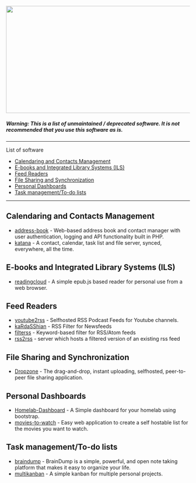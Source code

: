<p align="center">
  <img width="695" height="293" src="http://pbs.twimg.com/media/CEdxwmjWgAA-0l-.png">
</p>

##### Warning: This is a list of unmaintained / deprecated software. It is not recommended that you use this software as is.
-------------------
List of software
- [Calendaring and Contacts Management](#calendaring-and-contacts-management)
- [E-books and Integrated Library Systems (ILS)](#e-books-and-integrated-library-systems-ils)
- [Feed Readers](#feed-readers)
- [File Sharing and Synchronization](#file-sharing-and-synchronization)
- [Personal Dashboards](#personal-dashboards)
- [Task management/To-do lists](#task-managementto-do-lists)

-------------------
## Calendaring and Contacts Management
- [address-book](https://github.com/AlexWinder/address-book) - Web-based address book and contact manager with user authentication, logging and API functionality built in PHP.
- [katana](https://github.com/sabre-io/katana) - A contact, calendar, task list and file server, synced, everywhere, all the time.

## E-books and Integrated Library Systems (ILS)
- [readingcloud](https://github.com/tschak909/readingcloud) - A simple epub.js based reader for personal use from a web browser. 

## Feed Readers
- [youtube2rss](https://github.com/livioso/youtube2rss) - Selfhosted RSS Podcast Feeds for Youtube channels.
- [kaRdaSShian](https://github.com/GSmurf/kaRdaSShian) - RSS Filter for Newsfeeds
- [filterss](https://github.com/tmuguet/filterss) - Keyword-based filter for RSS/Atom feeds
- [rss2rss](https://github.com/alasdairhurst/rss2rss) - server which hosts a filtered version of an existing rss feed

## File Sharing and Synchronization
- [Dropzone](https://github.com/96AA48/dropzone) - The drag-and-drop, instant uploading, selfhosted, peer-to-peer file sharing application.

## Personal Dashboards
- [Homelab-Dashboard](https://github.com/1823alex/Homelab-Dashboard) - A Simple dashboard for your homelab using bootstrap.
- [movies-to-watch](https://github.com/petrk94/movies-to-watch) - Easy web application to create a self hostable list for the movies you want to watch.

## Task management/To-do lists
- [braindump](https://github.com/felicianotech/braindump) - BrainDump is a simple, powerful, and open note taking platform that makes it easy to organize your life. 
- [multikanban](https://github.com/mezod/multikanban) - A simple kanban for multiple personal projects. 
